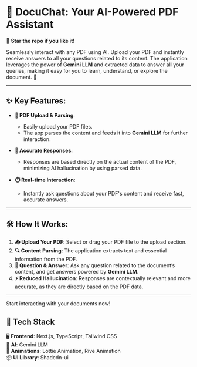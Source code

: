 # 🚀 DocuChat: Your AI-Powered PDF Assistant

🌟 **Star the repo if you like it!**

Seamlessly interact with any PDF using AI. Upload your PDF and instantly receive answers to all your questions related to its content. The application leverages the power of **Gemini LLM** and extracted data to answer all your queries, making it easy for you to learn, understand, or explore the document. 🚀



---

## ✨ Key Features:

- **📄 PDF Upload & Parsing**: 
   - Easily upload your PDF files.
   - The app parses the content and feeds it into **Gemini LLM** for further interaction.
   
- **🎯 Accurate Responses**:
   - Responses are based directly on the actual content of the PDF, minimizing AI hallucination by using parsed data.
   
- **⏱️ Real-time Interaction**:
   - Instantly ask questions about your PDF's content and receive fast, accurate answers.

---

## 🛠️ How It Works:

1. **📤 Upload Your PDF**: Select or drag your PDF file to the upload section.
2. **🔍 Content Parsing**: The application extracts text and essential information from the PDF.
3. **💬 Question & Answer**: Ask any question related to the document’s content, and get answers powered by **Gemini LLM**.
4. **⚡ Reduced Hallucination**: Responses are contextually relevant and more accurate, as they are directly based on the PDF data.

---

Start interacting with your documents now!


   
## 🧰 Tech Stack
🖥️ **Frontend**: Next.js, TypeScript, Tailwind CSS
<br>
🤖 **AI**: Gemini LLM
<br>
🎨 **Animations**: Lottie Animation, Rive Animation
<br>
📦 **UI Library**: Shadcdn-ui
<br>

